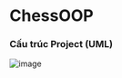 # ChessOOP
### Cấu trúc Project (UML)
![image](https://user-images.githubusercontent.com/122675456/234511809-c0c50385-f7ae-432c-be1a-bbd8f8958314.png)
